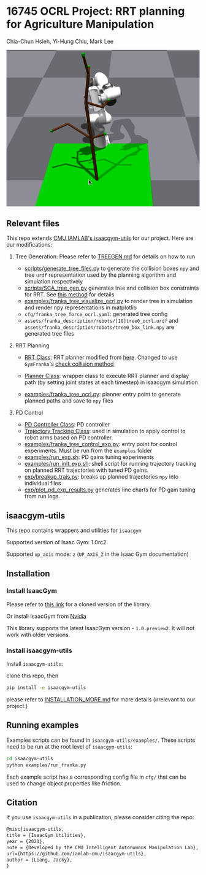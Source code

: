 # 16745 OCRL Project: RRT planning for Agriculture Manipulation

Chia-Chun Hsieh, Yi-Hung Chiu, Mark Lee

![loaded viz](doc/franka_tree.gif)

## Relevant files
This repo extends [CMU IAMLAB's isaacgym-utils](https://github.com/iamlab-cmu/isaacgym-utils) for our project. Here are our modifications:

1. Tree Generation: Please refer to [TREEGEN.md](TREEGEN.md) for details on how to run
    * [scripts/generate_tree_files.py](scripts/generate_tree_files.py) to generate the collision boxes `npy` and tree `urdf` representation used by the planning algorithm and simulation respectively
    * [scripts/SCA_tree_gen.py](scripts/SCA_tree_gen.py) generates tree and collision box constraints for RRT. See [this method](https://github.com/jeffersonHsieh/isaacgym-utils/blob/372acfbeea82ddc4f7b7c5611a40f682695c6ef0/scripts/SCA_tree_gen.py#L311) for details
    * [examples/franka_tree_visualize_ocrl.py](examples/franka_tree_visualize_ocrl.py) to render tree in simulation and render npy representations in matplotlib
    * `cfg/franka_tree_force_ocrl.yaml`: generated tree config
    * `assets/franka_description/robots/[10]tree0_ocrl.urdf` and `assets/franka_description/robots/tree0_box_link.npy` are generated tree files

2. RRT Planning
    * [RRT Class](https://github.com/jeffersonHsieh/isaacgym-utils/blob/372acfbeea82ddc4f7b7c5611a40f682695c6ef0/isaacgym_utils/rrt.py#L29): RRT planner modified from [here](https://github.com/aaronzguan/Franka-Robot-Path-Planning/blob/master/Path%20Planning/rrt.py). Changed to use `GymFranka`'s [check collision method](https://github.com/jeffersonHsieh/isaacgym-utils/blob/372acfbeea82ddc4f7b7c5611a40f682695c6ef0/isaacgym_utils/assets/franka.py#L544)

    * [Planner Class](https://github.com/jeffersonHsieh/isaacgym-utils/blob/372acfbeea82ddc4f7b7c5611a40f682695c6ef0/isaacgym_utils/policy.py#L105): wrapper class to execute RRT planner and display path (by setting joint states at each timestep) in isaacgym simulation

    * [examples/franka_tree_ocrl.py](examples/franka_tree_ocrl.py): planner entry point to generate planned paths and save to `npy` files

3. PD Control

    * [PD Controller Class](https://github.com/jeffersonHsieh/isaacgym-utils/blob/372acfbeea82ddc4f7b7c5611a40f682695c6ef0/isaacgym_utils/policy.py#L511): PD controller
    * [Trajectory Tracking Class](https://github.com/jeffersonHsieh/isaacgym-utils/blob/372acfbeea82ddc4f7b7c5611a40f682695c6ef0/isaacgym_utils/policy.py#L536): used in simulation to apply control to robot arms based on PD controller.
    * [examples/franka_tree_control_exp.py](examples/franka_tree_control_exp.py): entry point for control experiments. Must be run from the `examples` folder
    * [examples/run_exp.sh](examples/run_exp.sh): PD gains tuning experiments
    * [examples/run_init_exp.sh](examples/run_init_exp.sh): shell script for running trajectory tracking on planned RRT trajectories with tuned PD gains.
    * [exp/breakup_trajs.py](exp/breakup_trajs.py): breaks up planned trajectories `npy` into individual files
    * [exp/plot_pd_exp_results.py](exp/plot_pd_exp_results.py) generates line charts for PD gain tuning from run logs.



## isaacgym-utils
This repo contains wrappers and utilities for `isaacgym`

Supported version of Isaac Gym: 1.0rc2

Supported `up_axis` mode: `z` (`UP_AXIS_Z` in the Isaac Gym documentation)

## Installation

### Install IsaacGym

Please refer to [this link](https://github.com/MarkLee634/OCRL_project_treemanipulate/tree/main/isaacgym) for a cloned version of the library.

Or install IsaacGym from [Nvidia](https://developer.nvidia.com/isaac-gym)

This library supports the latest IsaacGym version - `1.0.preview2`.
It will not work with older versions.



### Install isaacgym-utils

Install `isaacgym-utils`:

clone this repo, then
```bash
pip install -e isaacgym-utils
```

please refer to [INSTALLATION_MORE.md](INSTALLATION_MORE.md) for more details (irrelevant to our project.)


## Running examples

Examples scripts can be found in `isaacgym-utils/examples/`.
These scripts need to be run at the root level of `isaacgym-utils`:

```bash
cd isaacgym-utils
python examples/run_franka.py
```

Each example script has a corresponding config file in `cfg/` that can be used to change object properties like friction.



## Citation

If you use `isaacgym-utils` in a publication, please consider citing the repo:

```
@misc{isaacgym-utils,
title = {IsaacGym Utilities},
year = {2021},
note = {Developed by the CMU Intelligent Autonomous Manipulation Lab},
url={https://github.com/iamlab-cmu/isaacgym-utils},
author = {Liang, Jacky},
}
```
